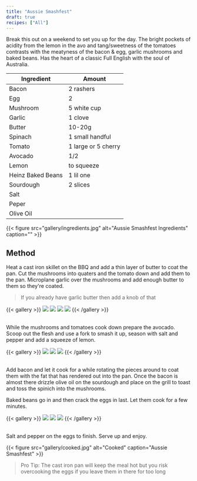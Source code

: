 ```yaml
---
title: "Aussie Smashfest"
draft: true
recipes: ["All"]
---
```

Break this out on a weekend to set you up for the day. The bright pockets of acidity from the lemon in the avo and tang/sweetness of the tomatoes contrasts with the meatyness of the bacon & egg, garlic mushrooms and baked beans. Has the heart of a classic Full English with the soul of Australia.

| Ingredient  | Amount |
| ----- | ---- |
| Bacon | 2 rashers |
| Egg | 2 |
| Mushroom | 5 white cup |
| Garlic | 1 clove |
| Butter | 10-20g |
| Spinach | 1 small handful |
| Tomato | 1 large or 5 cherry |
| Avocado | 1/2 |
| Lemon | to squeeze |
| Heinz Baked Beans | 1 lil one |
| Sourdough | 2 slices |
| Salt |
| Peper |
| Olive Oil |

{{< figure
    src="gallery/ingredients.jpg"
    alt="Aussie Smashfest Ingredients"
    caption=""
    >}}

## Method

Heat a cast iron skillet on the BBQ and add a thin layer of butter to coat the pan. Cut the mushrooms into quaters and the tomato down and add them to the pan. Microplane garlic over the mushrooms and add enough butter to them so they're coated.

>If you already have garlic butter then add a knob of that

{{< gallery >}}
  <img src="gallery/11.jpg" class="grid-w33" />
  <img src="gallery/12.jpg" class="grid-w33" />
  <img src="gallery/13.jpg" class="grid-w33" />
  <img src="gallery/14.jpg" class="grid-w33" />
{{< /gallery >}}

<br/>
While the mushrooms and tomatoes cook down prepare the avocado. Scoop out the flesh and use a fork to smash it up, season with salt and pepper and add a squeeze of lemon.

{{< gallery >}}
  <img src="gallery/012.jpg" class="grid-w33" />
  <img src="gallery/02.jpg" class="grid-w33" />
  <img src="gallery/03.jpg" class="grid-w33" />
{{< /gallery >}}

<br/>
Add bacon and let it cook for a while rotating the pieces around to coat them with the fat that has rendered out into the pan. Once the bacon is almost there drizzle olive oil on the sourdough and place on the grill to toast and toss the spinich into the mushrooms.

Baked beans go in and then crack the eggs in last. Let them cook for a few minutes.

{{< gallery >}}
  <img src="gallery/21.jpg" class="grid-w33" />
  <img src="gallery/22.jpg" class="grid-w33" />
  <img src="gallery/23.jpg" class="grid-w33" />
{{< /gallery >}}

<br/>
Salt and pepper on the eggs to finish. Serve up and enjoy.

{{< figure
    src="gallery/cooked.jpg"
    alt="Cooked"
    caption="Aussie Smashfest"
    >}}

>Pro Tip: The cast iron pan will keep the meal hot but you risk overcooking the eggs if you leave them in there for too long
